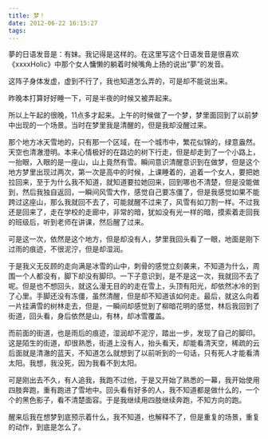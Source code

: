 ```yaml
---
title: 梦！
date: 2012-06-22 16:15:27
tags:
---
```


夢的日语发音是：有妹。我记得是这样的。在这里写这个日语发音是很喜欢《xxxxHolic》中那个女人慵懒的躺着时候嘴角上扬的说出“夢”的发音。

这阵子身体发虚，虚到不行了，我也知道怎么弄的，可是却不能说出来。

昨晚本打算好好睡一下，可是半夜的时候又被弄起来。

所以上午起的很晚，11点多才起来。上午的时候做了一个梦，梦里面回到了以前梦中出现的一个场景。当时在梦里我是清醒的，但是我却没醒过来。

那个地方冰天雪地的，只有那一个区域，在一个城市中，繁花似锦的，绿意盎然。天空也清澈澄明。本来心情极好的在路边的树下行走，但是却走到了一个小路上，一抬眼，入眼的是一座山，山上竟然有雪。瞬间意识清醒意识到在做梦，但是这个地方梦里出现过两次，第一次是高中的时候，上课睡着的，追着一个女人，要把她拉回来，至于为什么我不知道，就知道要拉她回来，回到哪也不清楚，但是没能做到，然后我独自返回，一瞬间风雪大作，感觉自己要冻僵了，但是我感觉如果不能跨过这座山，那么我就回不去了，可能就醒不过来了，风雪有如刀割一样。不过我还是回来了，走在学校的走廊中，非常的暗，犹如没有光一样的暗，摸索着走回我的班级后，听到老师在讲课，然后醒了过来。

可是这一次，依然是这个地方，但是却没有人，梦里我回头看了一眼，地面是刚下过雨的痕迹，不很泥泞，但是却湿润。

于是我义无反顾的走向满是冰雪的山中，刺骨的感觉立刻袭来，不知道为什么，周围一个人都没有，脚下却没有脚印。一下子意识到，是不是这一次，我就回不去了呢。但是也不想回头，就这么漫无目的的走在雪上，头顶有阳光，却依然冰冷的到了心里。手脚还没有冻僵，虽然清醒，但是却不知道该如何走。最后，就这么向着一片挂满雪的树林走去，但是，一瞬间却感觉到了柳暗花明的感觉，林后我回到了街道，回头看，身后依然是山，有林，却冰雪覆盖。

而前面的街道，也是雨后的痕迹，湿润却不泥泞，踏出一步，发现了自己的脚印。这是陌生的街道，却很熟悉，街道上没有人，抬头看天，却能看清天空，稀疏的云后面就是清澈的蓝天，不知道怎么就想到了以前听到的一句话，只有死人才能看清太阳。我想，我没死，因为我看不到太阳。

可是刚出去不久，有人追我，我跑不过他，于是又开始了熟悉的一幕，我开始使用四肢奔跑，重有跑进了雪地中。回头看有好多的人，我不知道都是做什么的，一个个的黑色影子，看不清楚面容。于是我继续用四肢继续奔跑，不知方向的跑。

醒来后我在想梦到底预示着什么，我不知道，也解释不了，但是重复的场景，重复的动作，到底是怎么了。